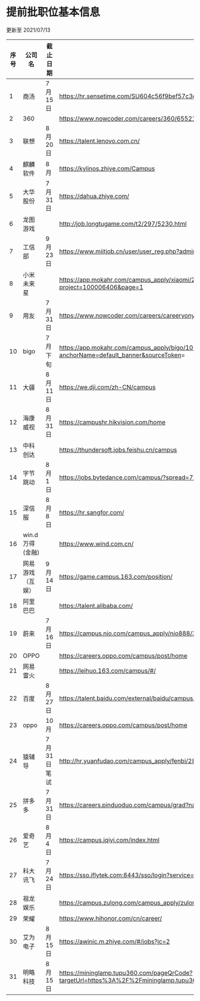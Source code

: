 # 提前批职位基本信息

更新至 2021/07/13

| 序号 | 公司名            | 截止日期    | 网址                                                         | 宣讲时间         |
| ---- | ----------------- | ----------- | ------------------------------------------------------------ | ---------------- |
| 1    | 商汤              | 7 月 15 日  | <https://hr.sensetime.com/SU604c56f9bef57c3d1a752c60/pb/school.html> |                  |
| 2    | 360               |             | <https://www.nowcoder.com/careers/360/65521>                 |                  |
| 3    | 联想              | 8 月 20日   | <https://talent.lenovo.com.cn/>                              |                  |
| 4    | 麒麟软件          | 8 月        | <https://kylinos.zhiye.com/Campus>                           |                  |
| 5    | 大华股份          | 7 月 31 日  | <https://dahua.zhiye.com/>                                   |                  |
| 6    | 龙图游戏          |             | <http://job.longtugame.com/t2/297/5230.html>                 |                  |
| 7    | 工信部            | 9 月 23 日  | <https://www.miitjob.cn/user/user_reg.php?admin_id=47>       |                  |
| 8    | 小米未来星        |             | <https://app.mokahr.com/campus_apply/xiaomi/286?code=081GeLll2U0tj74KEaml2zcf4G0GeLlH&state=personalCenter#/jobs?project=100006406&page=1> |                  |
| 9    | 用友              | 7 月 31 日  | <https://www.nowcoder.com/careers/careeryonyoucom/65216>     |                  |
| 10   | bigo              | 7 月下旬    | <https://app.mokahr.com/campus_apply/bigo/1018?sourceToken=54b80ee498e4fbea391a2a0c46885c72#/?anchorName=default_banner&sourceToken>= |                  |
| 11   | 大疆              | 8 月 11 日  | <https://we.dji.com/zh-CN/campus>                            | 2021/7/20-20：00 |
| 12   | 海康威视          | 8 月 31 日  | <https://campushr.hikvision.com/home>                        |                  |
| 13   | 中科创达          |             | <https://thundersoft.jobs.feishu.cn/campus>                  |                  |
| 14   | 字节跳动          | 8 月 1 日   | <https://jobs.bytedance.com/campus/?spread=728BR6V>          |                  |
| 15   | 深信服            | 8 月 8 日   | <https://hr.sangfor.com/>                                    | 2021/7/22-19：00 |
| 16   | win.d 万得 (金融) |             | <https://www.wind.com.cn/>                                   |                  |
| 17   | 网易游戏（互娱）  | 9 月 14 日  | <https://game.campus.163.com/position/>                      |                  |
| 18   | 阿里巴巴          |             | <https://talent.alibaba.com/>                                |                  |
| 19   | 蔚来              | 7 月 16 日  | <https://campus.nio.com/campus_apply/nio888/36824/#/page/%E6%A0%A1%E5%9B%AD%E6%8B%9B%E8%81%98> |                  |
| 20   | OPPO              |             | <https://careers.oppo.com/campus/post/home>                  |                  |
| 21   | 网易雷火          |             | <https://leihuo.163.com/campus/#/>                           |                  |
| 22   | 百度              | 8月27日     | https://talent.baidu.com/external/baidu/campus.html          |                  |
| 23   | oppo              | 10月        | https://careers.oppo.com/campus/post/home                    |                  |
| 24   | 猿辅导            | 7月31日笔试 | http://hr.yuanfudao.com/campus_apply/fenbi/28/#/             |                  |
| 25   | 拼多多            | 7月31日     | https://careers.pinduoduo.com/campus/grad?name=&type=fullTime&recruitType=&job=technology |                  |
| 26   | 爱奇艺            | 8月4日      | https://campus.iqiyi.com/index.html                          |                  |
| 27   | 科大讯飞          | 7月24日     | https://sso.iflytek.com:8443/sso/login?service=https://in.iflytek.com | |
| 28   | 祖龙娱乐          |             | https://campus.zulong.com/campus_apply/zulong/25158/#/ | |
| 29   | 荣耀             |             | https://www.hihonor.com/cn/career/ | |
| 30   | 艾为电子          | 8月15日     | https://awinic.m.zhiye.com/#/jobs?jc=2 | |
| 31   | 明略科技          | 8月15日     | https://mininglamp.tupu360.com/pageQrCode?targetUrl=https%3A%2F%2Fmininglamp.tupu360.com%2Fposition%2Flist%3Fenter%3Dmenu%26lang%3Dzh_CN%26type%3DCAMPUSRECRUITMENT | |